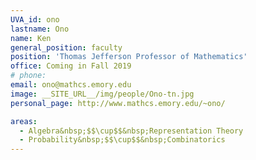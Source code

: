 ```yaml
---
UVA_id: ono
lastname: Ono
name: Ken
general_position: faculty
position: 'Thomas Jefferson Professor of Mathematics'
office: Coming in Fall 2019
# phone: 
email: ono@mathcs.emory.edu
image: __SITE_URL__/img/people/Ono-tn.jpg
personal_page: http://www.mathcs.emory.edu/~ono/

areas:
  - Algebra&nbsp;$$\cup$$&nbsp;Representation Theory
  - Probability&nbsp;$$\cup$$&nbsp;Combinatorics
---
```

